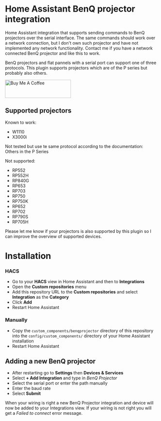 # Home Assistant BenQ projector integration

Home Assistant integration that supports sending commands to BenQ projectors
over the serial interface. The same commands should work over a network
connection, but I don't own such projector and have not implemented any
network functionality. Contact me if you have a network connected BenQ
projector and like this to work.

BenQ projectors and flat pannels with a serial port can support one of three
protocols. This plugin supports projectors which are of the P series but
probably also others.

[<img src="https://cdn.buymeacoffee.com/buttons/v2/default-yellow.png" alt="Buy Me A Coffee" style="height: 60px !important;width: 217px !important;" >](https://www.buymeacoffee.com/rrooggiieerr)  

## Supported projectors

Known to work:
* W1110
* X3000i

Not tested but use te same protocol according to the documentation:  
Others in the P Series

Not supported:
* RP552
* RP552H
* RP840G
* RP653
* RP703
* RP750
* RP750K
* RP652
* RP702
* RP790S
* RP705H

Please let me know if your projectors is also supported by this plugin so I
can improve the overview of supported devices.

# Installation

### HACS
- Go to your **HACS** view in Home Assistant and then to **Integrations**
- Open the **Custom repositories** menu
- Add this repository URL to the **Custom repositories** and select
**Integration** as the **Category**
- Click **Add**
- Restart Home Assistant

### Manually
- Copy the `custom_components/benqprojector` directory of this repository into
the `config/custom_components/` directory of your Home Assistant installation
- Restart Home Assistant

##  Adding a new BenQ projector
- After restarting go to **Settings** then **Devices & Services**
- Select **+ Add Integration** and type in *BenQ Projector*
- Select the serial port or enter the path manually
- Enter the baud rate
- Select **Submit**

When your wiring is right a new BenQ Projector integration and device will now
be added to your Integrations view. If your wiring is not right you will get a
*Failed to connect* error message.